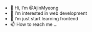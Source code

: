 - 👋 Hi, I’m @AjinMyeong
- 👀 I’m interested in web development
- 🌱 I’m just start learning frontend
- 📫 How to reach me ...

<!---
AjinMyeong/AjinMyeong is a ✨ special ✨ repository because its `README.md` (this file) appears on your GitHub profile.
You can click the Preview link to take a look at your changes.
--->
